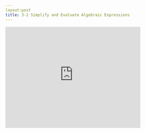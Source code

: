 ```yaml
---
layout:post
title: 3-2 Simplify and Evaluate Algebraic Expressions
---
```

<iframe width="420" height="315" src="https://www.youtube.com/embed/1ZeGElzoS00" frameborder="0" allowfullscreen></iframe>
